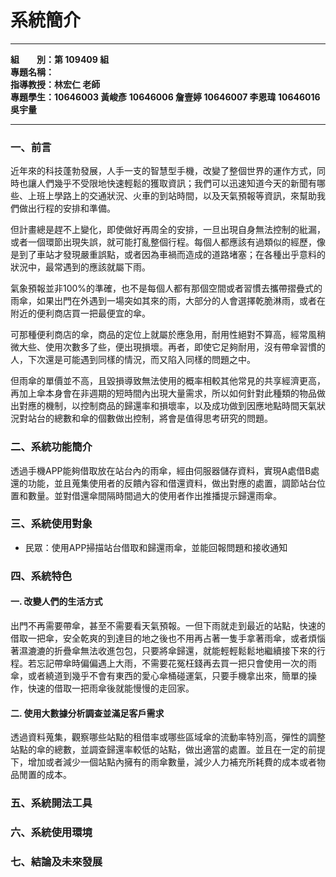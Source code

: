 # 系統簡介

---

**組&emsp;&emsp;別：第 109409 組**  
**專題名稱：**  
**指導教授：林宏仁 老師**  
**專題學生：10646003 黃峻彥 10646006 詹壹婷 10646007 李恩瑋 10646016 吳宇量**

---

### 一、前言
近年來的科技蓬勃發展，人手一支的智慧型手機，改變了整個世界的運作方式，同時也讓人們幾乎不受限地快速輕鬆的獲取資訊；我們可以迅速知道今天的新聞有哪些、上班上學路上的交通狀況、火車的到站時間，以及天氣預報等資訊，來幫助我們做出行程的安排和準備。

但計畫總是趕不上變化，即使做好再周全的安排，一旦出現自身無法控制的紕漏，或者一個環節出現失誤，就可能打亂整個行程。每個人都應該有過類似的經歷，像是到了車站才發現嚴重誤點，或者因為車禍而造成的道路堵塞；在各種出乎意料的狀況中，最常遇到的應該就屬下雨。

氣象預報並非100%的準確，也不是每個人都有那個空間或者習慣去攜帶摺疊式的雨傘，如果出門在外遇到一場突如其來的雨，大部分的人會選擇乾脆淋雨，或者在附近的便利商店買一把最便宜的傘。

可那種便利商店的傘，商品的定位上就屬於應急用，耐用性絕對不算高，經常風稍微大些、使用次數多了些，便出現損壞。再者，即使它足夠耐用，沒有帶傘習慣的人，下次還是可能遇到同樣的情況，而又陷入同樣的問題之中。

但雨傘的單價並不高，且毀損導致無法使用的概率相較其他常見的共享經濟更高，再加上傘本身會在非週期的短時間內出現大量需求，所以如何針對此種類的物品做出對應的機制，以控制商品的歸還率和損壞率，以及成功做到因應地點時間天氣狀況對站台的總數和傘的個數做出控制，將會是值得思考研究的問題。

### 二、系統功能簡介
透過手機APP能夠借取放在站台內的雨傘，經由伺服器儲存資料，實現A處借B處還的功能，並且蒐集使用者的反饋內容和借還資料，做出對應的處置，調節站台位置和數量。並對借還傘間隔時間過大的使用者作出推播提示歸還雨傘。

### 三、系統使用對象
- 民眾：使用APP掃描站台借取和歸還雨傘，並能回報問題和接收通知

### 四、系統特色

#### 一. 改變人們的生活方式
出門不再需要帶傘，甚至不需要看天氣預報。一但下雨就走到最近的站點，快速的借取一把傘，安全乾爽的到達目的地之後也不用再占著一隻手拿著雨傘，或者煩惱著濕漉漉的折疊傘無法收進包包，只要將傘歸還，就能輕輕鬆鬆地繼續接下來的行程。若忘記帶傘時偏偏遇上大雨，不需要花冤枉錢再去買一把只會使用一次的雨傘，或者繞道到幾乎不會有東西的愛心傘桶碰運氣，只要手機拿出來，簡單的操作，快速的借取一把雨傘後就能慢慢的走回家。

#### 二. 使用大數據分析調查並滿足客戶需求
透過資料蒐集，觀察哪些站點的租借率或哪些區域傘的流動率特別高，彈性的調整站點的傘的總數，並調查歸還率較低的站點，做出適當的處置。並且在一定的前提下，增加或者減少一個站點內擁有的雨傘數量，減少人力補充所耗費的成本或者物品閒置的成本。

### 五、系統開法工具

### 六、系統使用環境

### 七、結論及未來發展